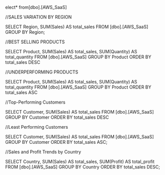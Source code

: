 elect*
from[dbo].[AWS_SaaS]

//SALES VARIATION BY REGION 

SELECT
  Region,
  SUM(Sales) AS total_sales
FROM
  [dbo].[AWS_SaaS]
GROUP BY
  Region;


//BEST SELLING PRODUCTS

SELECT
  Product,
  SUM(Sales) AS total_sales,
  SUM(Quantity) AS total_quantity
FROM
  [dbo].[AWS_SaaS]
GROUP BY
  Product
ORDER BY
  total_sales DESC


//UNDERPERFORMING PRODUCTS

SELECT
  Product,
  SUM(Sales) AS total_sales,
  SUM(Quantity) AS total_quantity
FROM
 [dbo].[AWS_SaaS]
GROUP BY
  Product
ORDER BY
  total_sales ASC


//Top-Performing Customers

SELECT
  Customer,
  SUM(Sales) AS total_sales
FROM
 [dbo].[AWS_SaaS]
GROUP BY
  Customer
ORDER BY
  total_sales DESC


//Least Performing Customers

SELECT
  Customer,
  SUM(Sales) AS total_sales
FROM
 [dbo].[AWS_SaaS]
GROUP BY
  Customer
ORDER BY
  total_sales ASC;


//Sales and Profit Trends by Country

SELECT
  Country,
  SUM(Sales) AS total_sales,
  SUM(Profit) AS total_profit
FROM
 [dbo].[AWS_SaaS]
GROUP BY
  Country
ORDER BY
  total_sales DESC;



